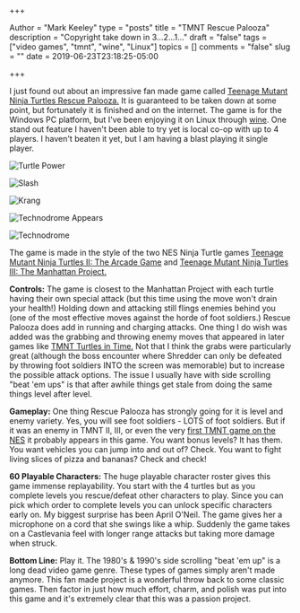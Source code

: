 +++

Author = "Mark Keeley"
type = "posts"
title = "TMNT Rescue Palooza"
description = "Copyright take down in 3...2...1..."
draft = "false"
tags = ["video games", "tmnt", "wine", "Linux"]
topics = []
comments = "false"
slug = ""
date = 2019-06-23T23:18:25-05:00

+++

I just found out about an impressive fan made game called [Teenage Mutant Ninja Turtles Rescue Palooza.](https://www.merso-x.com/teenage-mutant-ninja-turtles-rescue) It is guaranteed to be taken down at some point, but fortunately it is finished and on the internet. The game is for the Windows PC platform, but I've been enjoying it on Linux through [wine](https://www.winehq.org/). One stand out feature I haven't been able to try yet is local co-op with up to 4 players. I haven't beaten it yet, but I am having a blast playing it single player.

![Turtle Power](/media/TMNT_RP_1_0_8-0012.png "Turtle Power")

<!--more-->

![Slash](/media/TMNT_RP_1_0_8-0004.png "Go get them Slash!")

![Krang](/media/TMNT_RP_1_0_8-0014.png "First Krang fight")

![Technodrome Appears](/media/TMNT_RP_1_0_8-0016.png "Technodrome appears")

![Technodrome](/media/TMNT_RP_1_0_8-0017.png "Technodrome in full splendor")

The game is made in the style of the two NES Ninja Turtle games [Teenage Mutant Ninja Turtles II: The Arcade Game](https://infogalactic.com/info/Teenage_Mutant_Ninja_Turtles_(arcade_game)) and [Teenage Mutant Ninja Turtles III: The Manhattan Project.](https://infogalactic.com/info/Teenage_Mutant_Ninja_Turtles_III:_The_Manhattan_Project)

**Controls:** The game is closest to the Manhattan Project with each turtle having their own special attack (but this time using the move won't drain your health!) Holding down and attacking still flings enemies behind you (one of the most effective moves against the horde of foot soldiers.) Rescue Palooza does add in running and charging attacks. One thing I do wish was added was the grabbing and throwing enemy moves that appeared in later games like [TMNT Turtles in Time.](https://infogalactic.com/info/Teenage_Mutant_Ninja_Turtles:_Turtles_in_Time) Not that I think the grabs were particularly great (although the boss encounter where Shredder can only be defeated by throwing foot soldiers INTO the screen was memorable) but to increase the possible attack options. The issue I usually have with side scrolling "beat 'em ups" is that after awhile things get stale from doing the same things level after level.

**Gameplay:** One thing Rescue Palooza has strongly going for it is level and enemy variety. Yes, you will see foot soldiers - LOTS of foot soldiers. But if it was an enemy in TMNT II, III, or even the very [first TMNT game on the NES](https://infogalactic.com/info/Teenage_Mutant_Ninja_Turtles_(NES_video_game)) it probably appears in this game. You want bonus levels? It has them. You want vehicles you can jump into and out of? Check. You want to fight living slices of pizza and bananas? Check and check!

**60 Playable Characters:** The huge playable character roster gives this game immense replayability. You start with the 4 turtles but as you complete levels you rescue/defeat other characters to play. Since you can pick which order to complete levels you can unlock specific characters early on. My biggest surprise has been April O'Neil. The game gives her a microphone on a cord that she swings like a whip. Suddenly the game takes on a Castlevania feel with longer range attacks but taking more damage when struck.

**Bottom Line:** Play it. The 1980's & 1990's side scrolling "beat 'em up" is a long dead video game genre. These types of games simply aren't made anymore. This fan made project is a wonderful throw back to some classic games. Then factor in just how much effort, charm, and polish was put into this game and it's extremely clear that this was a passion project.

